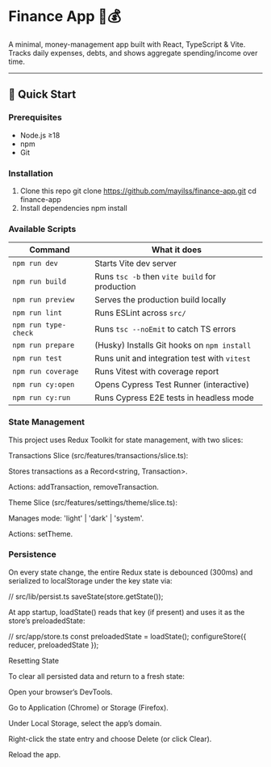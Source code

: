 # Finance App 🔢💰

A minimal, money-management app built with React, TypeScript & Vite.  
Tracks daily expenses, debts, and shows aggregate spending/income over time.

---

## 🚀 Quick Start

### Prerequisites

- Node.js ≥18
- npm
- Git

### Installation

1. Clone this repo
   git clone https://github.com/mayilss/finance-app.git
   cd finance-app
2. Install dependencies
   npm install

### Available Scripts

| Command              | What it does                                   |
| -------------------- | ---------------------------------------------- |
| `npm run dev`        | Starts Vite dev server                         |
| `npm run build`      | Runs `tsc -b` then `vite build` for production |
| `npm run preview`    | Serves the production build locally            |
| `npm run lint`       | Runs ESLint across `src/`                      |
| `npm run type-check` | Runs `tsc --noEmit` to catch TS errors         |
| `npm run prepare`    | (Husky) Installs Git hooks on `npm install`    |
| `npm run test`       | Runs unit and integration test with `vitest`   |
| `npm run coverage`   | Runs Vitest with coverage report               |
| `npm run cy:open`    | Opens Cypress Test Runner (interactive)        |
| `npm run cy:run`     | Runs Cypress E2E tests in headless mode        |

### State Management

This project uses Redux Toolkit for state management, with two slices:

Transactions Slice (src/features/transactions/slice.ts):

Stores transactions as a Record<string, Transaction>.

Actions: addTransaction, removeTransaction.

Theme Slice (src/features/settings/theme/slice.ts):

Manages mode: 'light' | 'dark' | 'system'.

Actions: setTheme.

### Persistence

On every state change, the entire Redux state is debounced (300ms) and serialized to localStorage under the key state via:

// src/lib/persist.ts
saveState(store.getState());

At app startup, loadState() reads that key (if present) and uses it as the store’s preloadedState:

// src/app/store.ts
const preloadedState = loadState();
configureStore({ reducer, preloadedState });

Resetting State

To clear all persisted data and return to a fresh state:

Open your browser’s DevTools.

Go to Application (Chrome) or Storage (Firefox).

Under Local Storage, select the app’s domain.

Right-click the state entry and choose Delete (or click Clear).

Reload the app.
